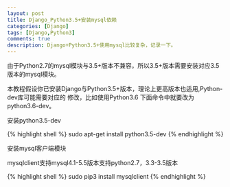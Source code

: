 ```yaml
---
layout: post
title: Django_Python3.5+安装mysql依赖
categories: [Django]
tags: [Django,Python3]
comments: true
description: Django+Python3.5+使用mysql比较复杂，记录一下。
---
```

由于Python2.7的mysql模块与3.5+版本不兼容，所以3.5+版本需要安装对应3.5版本的mysql模块。

本教程假设你已安装Django与Python3.5+版本，理论上更高版本也适用,Python-dev库可能需要对应的
修改，比如使用Python3.6 下面命令中就要改为python3.6-dev。

安装python3.5-dev

{% highlight shell %}
sudo apt-get install python3.5-dev
{% endhighlight %}


安装mysql客户端模块

mysqlclient支持mysql4.1-5.5版本支持python2.7，3.3-3.5版本

{% highlight shell %}
sudo pip3 install mysqlclient
{% endhighlight %}

